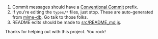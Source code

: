 1. Commit messages should have a [Conventional Commit](https://conventionalcommits.org/) prefix.2. If you're editing the `types/*` files, just stop.  These are auto-generated from [mime-db](https://github.com/jshttp/mime-db).  Go talk to those folks.3. README edits should be made to [src/README_md.js](src/README_md.js).Thanks for helping out with this project.  You rock!